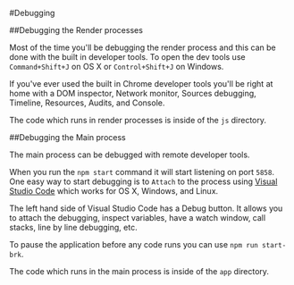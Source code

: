 #Debugging

##Debugging the Render processes

Most of the time you'll be debugging the render process and this can be done with the built in developer tools.
To open the dev tools use `Command+Shift+J` on OS X or `Control+Shift+J` on Windows.

If you've ever used the built in Chrome developer tools you'll be right at home with a DOM inspector, Network monitor, Sources debugging, Timeline, Resources, Audits, and Console.

The code which runs in render processes is inside of the `js` directory.

##Debugging the Main process

The main process can be debugged with remote developer tools.

When you run the `npm start` command it will start listening on port `5858`.
One easy way to start debugging is to `Attach` to the process using [Visual Studio Code](https://code.visualstudio.com/) which works for OS X, Windows, and Linux.

The left hand side of Visual Studio Code has a Debug button.  It allows you to attach the debugging, inspect variables, have a watch window, call stacks, line by line debugging, etc.

To pause the application before any code runs you can use `npm run start-brk`.

The code which runs in the main process is inside of the `app` directory.
